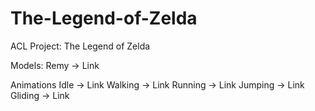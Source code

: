 # The-Legend-of-Zelda
ACL Project: The Legend of Zelda


Models:
Remy -> Link


Animations
Idle -> Link
Walking -> Link
Running -> Link
Jumping -> Link
Gliding -> Link